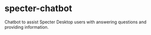 # specter-chatbot
Chatbot to assist Specter Desktop users with answering questions and providing information.
